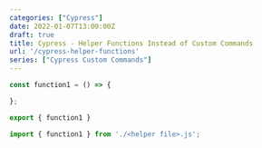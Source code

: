```yaml
---
categories: ["Cypress"]
date: 2022-01-07T13:00:00Z
draft: true
title: Cypress - Helper Functions Instead of Custom Commands
url: '/cypress-helper-functions'
series: ["Cypress Custom Commands"]
---
```



```javascript
const function1 = () => {

};

export { function1 }

```

```javascript
import { function1 } from './<helper file>.js';
```
